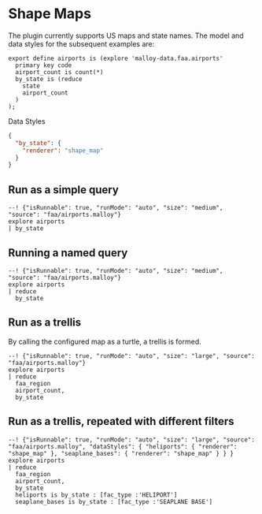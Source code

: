 
# Shape Maps

The plugin currently supports US maps and state names. The model and data styles for the subsequent examples are:

```malloy
export define airports is (explore 'malloy-data.faa.airports'
  primary key code
  airport_count is count(*)
  by_state is (reduce
    state
    airport_count
  )
);
```

Data Styles
```json
{
  "by_state": {
    "renderer": "shape_map"
  }
}
```

## Run as a simple query

```malloy
--! {"isRunnable": true, "runMode": "auto", "size": "medium", "source": "faa/airports.malloy"}
explore airports
| by_state
```

## Running a named query

```malloy
--! {"isRunnable": true, "runMode": "auto", "size": "medium", "source": "faa/airports.malloy"}
explore airports
| reduce
  by_state
```

## Run as a trellis
By calling the configured map as a turtle, a trellis is formed.

```malloy
--! {"isRunnable": true, "runMode": "auto", "size": "large", "source": "faa/airports.malloy"}
explore airports
| reduce
  faa_region
  airport_count,
  by_state
```

## Run as a trellis, repeated with different filters

```malloy
--! {"isRunnable": true, "runMode": "auto", "size": "large", "source": "faa/airports.malloy", "dataStyles": { "heliports": { "renderer": "shape_map" }, "seaplane_bases": { "renderer": "shape_map" } } }
explore airports
| reduce
  faa_region
  airport_count,
  by_state
  heliports is by_state : [fac_type :'HELIPORT']
  seaplane_bases is by_state : [fac_type :'SEAPLANE BASE']
```